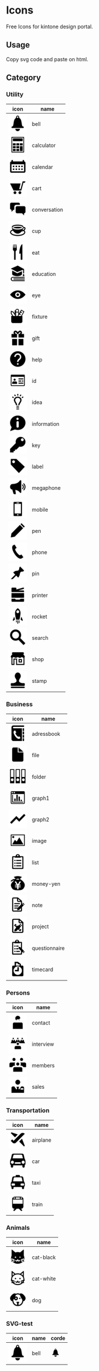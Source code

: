 # Icons

Free Icons for kintone design portal.

## Usage
Copy svg code and paste on html.

## Category
### Utility

|icon|name|
|---|---|
|<img src="././utility/bell.svg" width="50px">|bell|
|<img src="././utility/calculator.svg" width="50px">|calculator|
|<img src="././utility/calendar.svg" width="50px">|calendar|
|<img src="././utility/cart.svg" width="50px">|cart|
|<img src="././utility/conversation.svg" width="50px">|conversation|
|<img src="././utility/cup.svg" width="50px">|cup|
|<img src="././utility/eat.svg" width="50px">|eat|
|<img src="././utility/education.svg" width="50px">|education|
|<img src="././utility/eye.svg" width="50px">|eye|
|<img src="././utility/fixture.svg" width="50px">|fixture|
|<img src="././utility/gift.svg" width="50px">|gift|
|<img src="././utility/help.svg" width="50px">|help|
|<img src="././utility/id.svg" width="50px">|id|
|<img src="././utility/idea.svg" width="50px">|idea|
|<img src="././utility/information.svg" width="50px">|information|
|<img src="././utility/key.svg" width="50px">|key|
|<img src="././utility/label.svg" width="50px">|label|
|<img src="././utility/megaphone.svg" width="50px">|megaphone|
|<img src="././utility/mobile.svg" width="50px">|mobile|
|<img src="././utility/pen.svg" width="50px">|pen|
|<img src="././utility/phone.svg" width="50px">|phone|
|<img src="././utility/pin.svg" width="50px">|pin|
|<img src="././utility/printer.svg" width="50px">|printer|
|<img src="././utility/rocket.svg" width="50px">|rocket|
|<img src="././utility/search.svg" width="50px">|search|
|<img src="././utility/shop.svg" width="50px">|shop|
|<img src="././utility/stamp.svg" width="50px">|stamp|

### Business

|icon|name|
|---|---|
|<img src="././business/adressbook.svg" width="50px">|adressbook|
|<img src="././business/file.svg" width="50px">|file|
|<img src="././business/folder.svg" width="50px">|folder|
|<img src="././business/graph1.svg" width="50px">|graph1|
|<img src="././business/graph2.svg" width="50px">|graph2|
|<img src="././business/image.svg" width="50px">|image|
|<img src="././business/list.svg" width="50px">|list|
|<img src="././business/money-yen.svg" width="50px">|money-yen|
|<img src="././business/note.svg" width="50px">|note|
|<img src="././business/project.svg" width="50px">|project|
|<img src="././business/questionnaire.svg" width="50px">|questionnaire|
|<img src="././business/timecard.svg" width="50px">|timecard|


### Persons

|icon|name|
|---|---|
|<img src="././persons/contact.svg" width="50px">|contact|
|<img src="././persons/interview.svg" width="50px">|interview|
|<img src="././persons/members.svg" width="50px">|members|
|<img src="././persons/sales.svg" width="50px">|sales|

### Transportation

|icon|name|
|---|---|
|<img src="././transportation/airplane.svg" width="50px">|airplane|
|<img src="././transportation/car.svg" width="50px">|car|
|<img src="././transportation/taxi.svg" width="50px">|taxi|
|<img src="././transportation/train.svg" width="50px">|train|

### Animals

|icon|name|
|---|---|
|<img src="./animals/cat-black.svg" width="50px">|cat-black|
|<img src="./animals/cat-white.svg" width="50pxÂ">|cat-white|
|<img src="./animals/dog.svg" width="50px">|dog|


### SVG-test

|icon|name|corde|
|---|---|---|
|<img src="././utility/bell.svg" width="50px">|bell|<svg width="26" height="26" viewBox="0 0 26 26" fill="none" xmlns="http://www.w3.org/2000/svg"><path d="M20.622 17.4C17.689 17.4 19.668 8.102 15.56 5.616C14.994 5.273 14.999 4.888 15 4.2C15 3.1 13.9 2 12.8 2C11.7 2 10.6 3.1 10.6 4.2C10.601 4.888 10.606 5.273 10.039 5.616C5.932 8.102 7.911 17.4 4.978 17.4C4.438 17.4 4 17.892 4 18.5C4 19.107 4.438 19.6 4.978 19.6H20.622C21.162 19.6 21.6 19.107 21.6 18.5C21.6 17.892 21.162 17.4 20.622 17.4ZM13.9 4.2C13.9 4.808 13.408 5.3 12.8 5.3C12.192 5.3 11.7 4.808 11.7 4.2C11.7 3.592 12.192 3.1 12.8 3.1C13.408 3.1 13.9 3.592 13.9 4.2ZM9.5 20.7C10.6 20.7 15 20.7 16.1 20.7C16.1 22.523 14.623 24 12.8 24C10.977 24 9.5 22.523 9.5 20.7Z" fill="black"/></svg>|
